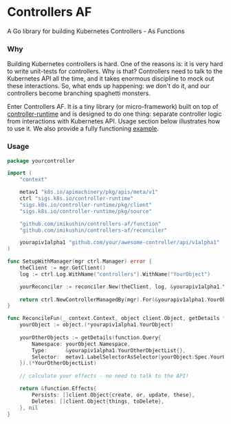 # Controllers AF

A Go library for building Kubernetes Controllers - As Functions

### Why

Building Kubernetes controllers is hard. One of the reasons is: it is very hard to write unit-tests for controllers. Why
is that? Controllers need to talk to the Kubernetes API all the time, and it takes enormous discipline to mock out these
interactions. So, what ends up happening: we don't do it, and our controllers become branching spaghetti monsters.

Enter Controllers AF. It is a tiny library (or micro-framework) built on top
of [controller-runtime](https://github.com/kubernetes-sigs/controller-runtime)
and is designed to do one thing: separate controller logic from interactions with Kubernetes API. Usage section below
illustrates how to use it. We also provide a fully functioning [example](example).

### Usage

```go
package yourcontroller

import (
	"context"

	metav1 "k8s.io/apimachinery/pkg/apis/meta/v1"
	ctrl "sigs.k8s.io/controller-runtime"
	"sigs.k8s.io/controller-runtime/pkg/client"
	"sigs.k8s.io/controller-runtime/pkg/source"

	"github.com/imikushin/controllers-af/function"
	"github.com/imikushin/controllers-af/reconciler"

	yourapiv1alpha1 "github.com/your/awesome-controller/api/v1alpha1"
)

func SetupWithManager(mgr ctrl.Manager) error {
	theClient := mgr.GetClient()
	log := ctrl.Log.WithName("controllers").WithName("YourObject")

	yourReconciler := reconciler.New(theClient, log, &yourapiv1alpha1.YourObject{}, ReconcileFun)
	
	return ctrl.NewControllerManagedBy(mgr).For(&yourapiv1alpha1.YourObject{}).Complete(yourReconciler)
}

func ReconcileFun(_ context.Context, object client.Object, getDetails function.GetDetails) (*function.Effects, error) {
	yourObject := object.(*yourapiv1alpha1.YourObject)
	
	yourOtherObjects := getDetails(function.Query{
		Namespace: yourObject.Namespace,
		Type:      &yourapiv1alpha1.YourOtherObjectList{},
		Selector:  metav1.LabelSelectorAsSelector(yourObject.Spec.YourOtherObjectSelector),
	}).(*YourOtherObjectList)
	
	// calculate your effects - no need to talk to the API!

	return &function.Effects{
		Persists: []client.Object{create, or, update, these},
		Deletes: []client.Object{things, toDelete},
	}, nil
}
```
